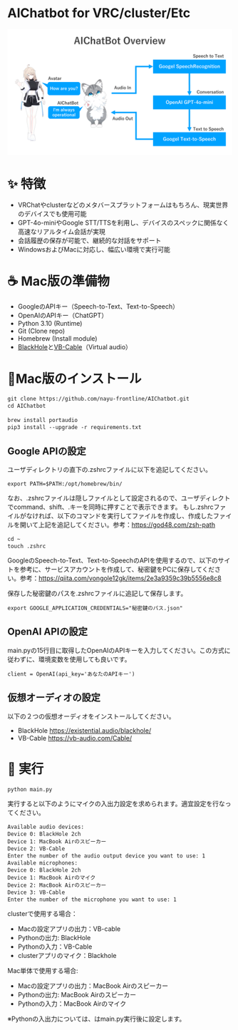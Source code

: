 # AIChatbot for VRC/cluster/Etc

![AIChatbot Architecture Overview](overview.png)

# ✨ 特徴

- VRChatやclusterなどのメタバースプラットフォームはもちろん、現実世界のデバイスでも使用可能
- GPT-4o-miniやGoogle STT/TTSを利用し、デバイスのスペックに関係なく高速なリアルタイム会話が実現
- 会話履歴の保存が可能で、継続的な対話をサポート
- WindowsおよびMacに対応し、幅広い環境で実行可能


# ☕️ Mac版の準備物

- GoogleのAPIキー（Speech-to-Text、Text-to-Speech）
- OpenAIのAPIキー（ChatGPT）
- Python 3.10 (Runtime)
- Git (Clone repo)
- Homebrew (Install module)
- [BlackHole](https://existential.audio/blackhole/)と[VB-Cable](https://vb-audio.com/Cable/)（Virtual audio）


# 🚩Mac版のインストール

```terminal
git clone https://github.com/nayu-frontline/AIChatbot.git
cd AIChatbot

brew install portaudio
pip3 install --upgrade -r requirements.txt
```

## Google APIの設定
ユーザディレクトリの直下の.zshrcファイルに以下を追記してください。
```
export PATH=$PATH:/opt/homebrew/bin/
```
なお、.zshrcファイルは隠しファイルとして設定されるので、ユーザディレクトでcommand、shift、.キーを同時に押すことで表示できます。
もし.zshrcファイルがなければ、以下のコマンドを実行してファイルを作成し、作成したファイルを開いて上記を追記してください。参考：https://god48.com/zsh-path

```terminal
cd ~
touch .zshrc
```

GoogleのSpeech-to-Text、Text-to-SpeechのAPIを使用するので、以下のサイトを参考に、サービスアカウントを作成して、秘密鍵をPCに保存してください。参考：https://qiita.com/vongole12gk/items/2e3a9359c39b5556e8c8

保存した秘密鍵のパスを.zshrcファイルに追記して保存します。
```
export GOOGLE_APPLICATION_CREDENTIALS="秘密鍵のパス.json"
```

## OpenAI APIの設定

main.pyの15行目に取得したOpenAIのAPIキーを入力してください。この方式に従わずに、環境変数を使用しても良いです。
```
client = OpenAI(api_key='あなたのAPIキー')
```

## 仮想オーディオの設定
以下の２つの仮想オーディオをインストールしてください。
* BlackHole https://existential.audio/blackhole/
* VB-Cable https://vb-audio.com/Cable/


# 🚀 実行

```
python main.py
```


実行すると以下のようにマイクの入出力設定を求められます。適宜設定を行なってください。
```
Available audio devices:
Device 0: BlackHole 2ch
Device 1: MacBook Airのスピーカー
Device 2: VB-Cable
Enter the number of the audio output device you want to use: 1
Available microphones:
Device 0: BlackHole 2ch
Device 1: MacBook Airのマイク
Device 2: MacBook Airのスピーカー
Device 3: VB-Cable
Enter the number of the microphone you want to use: 1
```

clusterで使用する場合：
* Macの設定アプリの出力：VB-cable
* Pythonの出力: BlackHole
* Pythonの入力：VB-Cable
* clusterアプリのマイク：Blackhole

Mac単体で使用する場合:
* Macの設定アプリの出力：MacBook Airのスピーカー
* Pythonの出力: MacBook Airのスピーカー
* Pythonの入力：MacBook Airのマイク

※Pythonの入出力については、はmain.py実行後に設定します。

